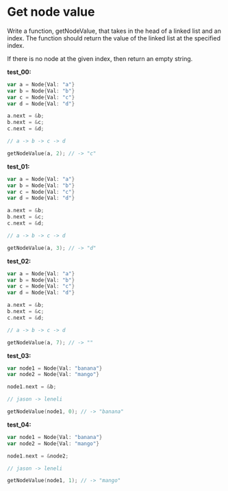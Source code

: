 # Get node value

Write a function, getNodeValue, that takes in the head of a linked list and an index. The function should return the value of the linked list at the specified index.

If there is no node at the given index, then return an empty string.

**test_00:**
```go
var a = Node{Val: "a"}
var b = Node{Val: "b"}
var c = Node{Val: "c"}
var d = Node{Val: "d"}

a.next = &b;
b.next = &c;
c.next = &d;

// a -> b -> c -> d

getNodeValue(a, 2); // -> "c"
```
**test_01:**
```go
var a = Node{Val: "a"}
var b = Node{Val: "b"}
var c = Node{Val: "c"}
var d = Node{Val: "d"}

a.next = &b;
b.next = &c;
c.next = &d;

// a -> b -> c -> d

getNodeValue(a, 3); // -> "d"
```
**test_02:**
```go
var a = Node{Val: "a"}
var b = Node{Val: "b"}
var c = Node{Val: "c"}
var d = Node{Val: "d"}

a.next = &b;
b.next = &c;
c.next = &d;

// a -> b -> c -> d

getNodeValue(a, 7); // -> ""
```
**test_03:**
```go
var node1 = Node{Val: "banana"}
var node2 = Node{Val: "mango"}

node1.next = &b;

// jason -> leneli

getNodeValue(node1, 0); // -> "banana"
```
**test_04:**
```go
var node1 = Node{Val: "banana"}
var node2 = Node{Val: "mango"}

node1.next = &node2;

// jason -> leneli

getNodeValue(node1, 1); // -> "mango"
```
